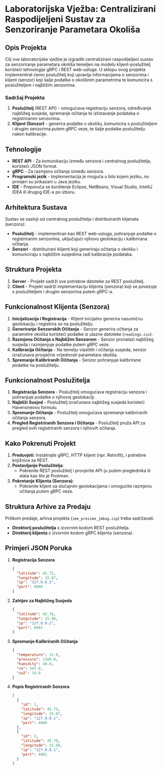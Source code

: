 # Laboratorijska Vježba: Centralizirani Raspodijeljeni Sustav za Senzoriranje Parametara Okoliša

## Opis Projekta

Cilj ove laboratorijske vježbe je izgraditi centralizirani raspodijeljeni sustav za senzoriranje parametara okoliša temeljen na modelu klijent-poslužitelj koristeći tehnologije gRPC i REST web-usluge. U sklopu ovog projekta implementirat ćemo poslužitelj koji upravlja informacijama o senzorima i klijent (senzor) koji šalje podatke o okolišnim parametrima te komunicira s poslužiteljem i najbližim senzorima.

### Sadržaj Projekta

1. **Poslužitelj** (REST API) - omogućava registraciju senzora, određivanje najbližeg susjeda, spremanje očitanja te izlistavanje podataka o registriranim senzorima.
2. **Klijent (Senzor)** - generira podatke o okolišu, komunicira s poslužiteljem i drugim senzorima putem gRPC veze, te šalje podatke poslužitelju nakon kalibracije.

## Tehnologije

- **REST API** - Za komunikaciju između senzora i centralnog poslužitelja, koristeći JSON format.
- **gRPC** - Za razmjenu očitanja između senzora.
- **Programski jezik** - Implementacija je moguća u bilo kojem jeziku, no primjeri su prikazani u Java jeziku.
- **IDE** - Preporuča se korištenje Eclipse, NetBeans, Visual Studio, IntelliJ IDEA ili drugog IDE-a po izboru.

## Arhitektura Sustava

Sustav se sastoji od centralnog poslužitelja i distribuiranih klijenata (senzora):

- **Poslužitelj** - implementiran kao REST web-usluga, pohranjuje podatke o registriranim senzorima, uključujući njihovu geolokaciju i kalibrirana očitanja.
- **Senzori** - distribuirani klijenti koji generiraju očitanja o okolišu i komuniciraju s najbližim susjedima radi kalibracije podataka.

## Struktura Projekta

1. **Server** - Projekt sadrži sve potrebne datoteke za REST poslužitelj.
2. **Client** - Projekt sadrži implementaciju klijenta (senzora) koji se povezuje s poslužiteljem i drugim senzorima putem gRPC-a.

## Funkcionalnost Klijenta (Senzora)

1. **Inicijalizacija i Registracija** - Klijent inicijalno generira nasumičnu geolokaciju i registrira se na poslužitelju.
2. **Generiranje Senzorskih Očitanja** - Senzor generira očitanja za parametre okoliša koristeći podatke iz ulazne datoteke (`readings.csv`).
3. **Razmjena Očitanja s Najbližim Senzorom** - Senzor pronalazi najbližeg susjeda i razmjenjuje podatke putem gRPC veze.
4. **Kalibracija Očitanja** - Na temelju vlastitih i očitanja susjeda, senzor izračunava prosječne vrijednosti parametara okoliša.
5. **Spremanje Kalibriranih Očitanja** - Senzor pohranjuje kalibrirane podatke na poslužitelju.

## Funkcionalnost Poslužitelja

1. **Registracija Senzora** - Poslužitelj omogućava registraciju senzora i pohranjuje podatke o njihovoj geolokaciji.
2. **Najbliži Susjed** - Poslužitelj izračunava najbližeg susjeda koristeći Haversineovu formulu.
3. **Spremanje Očitanja** - Poslužitelj omogućava spremanje kalibriranih očitanja senzora.
4. **Pregled Registriranih Senzora i Očitanja** - Poslužitelj pruža API za pregled svih registriranih senzora i njihovih očitanja.

## Kako Pokrenuti Projekt

1. **Preduvjeti**: Instalirajte gRPC, HTTP klijent (npr. Retrofit), i potrebne knjižnice za REST.
2. **Postavljanje Poslužitelja**:
   - Pokrenite REST poslužitelj i provjerite API-ju putem preglednika ili alata kao što je Postman.
3. **Pokretanje Klijenta (Senzora)**:
   - Pokrenite klijent sa slučajnim geolokacijama i omogućite razmjenu očitanja putem gRPC veze.

## Struktura Arhive za Predaju

Prilikom predaje, arhiva projekta (`ime_prezime_jmbag.zip`) treba sadržavati:

- **Direktorij poslužitelja** s izvornim kodom REST poslužitelja.
- **Direktorij klijenta** s izvornim kodom gRPC klijenta (senzora).

## Primjeri JSON Poruka

1. **Registracija Senzora**

   ```json
   {
     "latitude": 45.75,
     "longitude": 15.87,
     "ip": "127.0.0.1",
     "port": 8080
   }
   ```

2. **Zahtjev za Najbližeg Susjeda**

   ```json
   {
     "latitude": 45.76,
     "longitude": 15.88,
     "ip": "127.0.0.1",
     "port": 8081
   }
   ```

3. **Spremanje Kalibriranih Očitanja**

   ```json
   {
     "temperature": 32.0,
     "pressure": 1109.0,
     "humidity": 40.0,
     "co": 547.0,
     "so2": 18.0
   }
   ```

4. **Popis Registriranih Senzora**
   ```json
   [
     {
       "id": 1,
       "latitude": 45.75,
       "longitude": 15.87,
       "ip": "127.0.0.1",
       "port": 8080
     },
     {
       "id": 2,
       "latitude": 45.76,
       "longitude": 15.88,
       "ip": "127.0.0.1",
       "port": 8081
     }
   ]
   ```
